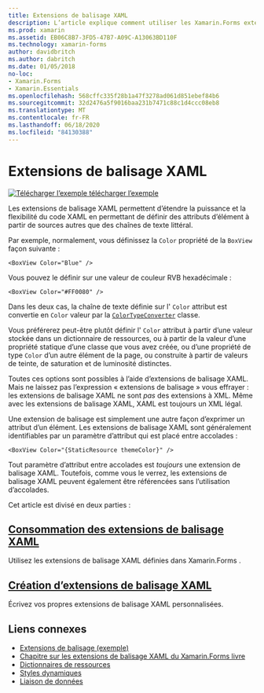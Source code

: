 ```yaml
---
title: Extensions de balisage XAML
description: L’article explique comment utiliser les Xamarin.Forms extensions de balisage XAML pour étendre la puissance et la flexibilité du XAML en permettant de définir des attributs d’élément à partir de sources autres que des chaînes de texte littéral.
ms.prod: xamarin
ms.assetid: EB06C8B7-3FD5-47B7-A09C-A13063BD110F
ms.technology: xamarin-forms
author: davidbritch
ms.author: dabritch
ms.date: 01/05/2018
no-loc:
- Xamarin.Forms
- Xamarin.Essentials
ms.openlocfilehash: 568cffc335f28b1a47f3278ad061d851ebef84b6
ms.sourcegitcommit: 32d2476a5f9016baa231b7471c88c1d4ccc08eb8
ms.translationtype: MT
ms.contentlocale: fr-FR
ms.lasthandoff: 06/18/2020
ms.locfileid: "84130388"
---
```

# <a name="xaml-markup-extensions"></a>Extensions de balisage XAML

[![Télécharger ](~/media/shared/download.png) l’exemple télécharger l’exemple](https://docs.microsoft.com/samples/xamarin/xamarin-forms-samples/xaml-markupextensions)

Les extensions de balisage XAML permettent d’étendre la puissance et la flexibilité du code XAML en permettant de définir des attributs d’élément à partir de sources autres que des chaînes de texte littéral.

Par exemple, normalement, vous définissez la `Color` propriété de la `BoxView` façon suivante :

```xaml
<BoxView Color="Blue" />
```

Vous pouvez le définir sur une valeur de couleur RVB hexadécimale :

```xaml
<BoxView Color="#FF0080" />
```

Dans les deux cas, la chaîne de texte définie sur l' `Color` attribut est convertie en `Color` valeur par la [`ColorTypeConverter`](xref:Xamarin.Forms.ColorTypeConverter) classe.

Vous préférerez peut-être plutôt définir l' `Color` attribut à partir d’une valeur stockée dans un dictionnaire de ressources, ou à partir de la valeur d’une propriété statique d’une classe que vous avez créée, ou d’une propriété de type `Color` d’un autre élément de la page, ou construite à partir de valeurs de teinte, de saturation et de luminosité distinctes.

Toutes ces options sont possibles à l’aide d’extensions de balisage XAML. Mais ne laissez pas l’expression « extensions de balisage » vous effrayer : les extensions de balisage XAML ne sont *pas* des extensions à XML. Même avec les extensions de balisage XAML, XAML est toujours un XML légal.

Une extension de balisage est simplement une autre façon d’exprimer un attribut d’un élément. Les extensions de balisage XAML sont généralement identifiables par un paramètre d’attribut qui est placé entre accolades :

```xaml
<BoxView Color="{StaticResource themeColor}" />
```

Tout paramètre d’attribut entre accolades est *toujours* une extension de balisage XAML. Toutefois, comme vous le verrez, les extensions de balisage XAML peuvent également être référencées sans l’utilisation d’accolades.

Cet article est divisé en deux parties :

## <a name="consuming-xaml-markup-extensions"></a>[Consommation des extensions de balisage XAML](consuming.md)  

Utilisez les extensions de balisage XAML définies dans Xamarin.Forms .

## <a name="creating-xaml-markup-extensions"></a>[Création d’extensions de balisage XAML](creating.md)

Écrivez vos propres extensions de balisage XAML personnalisées.

## <a name="related-links"></a>Liens connexes

- [Extensions de balisage (exemple)](https://docs.microsoft.com/samples/xamarin/xamarin-forms-samples/xaml-markupextensions)
- [Chapitre sur les extensions de balisage XAML du Xamarin.Forms livre](~/xamarin-forms/creating-mobile-apps-xamarin-forms/summaries/chapter10.md)
- [Dictionnaires de ressources](~/xamarin-forms/xaml/resource-dictionaries.md)
- [Styles dynamiques](~/xamarin-forms/user-interface/styles/dynamic.md)
- [Liaison de données](~/xamarin-forms/app-fundamentals/data-binding/index.md)
